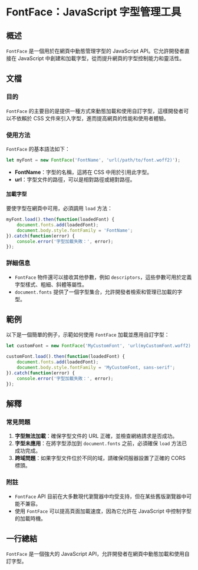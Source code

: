 <!--
Meta Description: # FontFace：JavaScript 字型管理工具 ## 概述 `FontFace` 是一個用於在網頁中動態管理字型的 JavaScript API。它允許開發者直接在 JavaScript 中創建和加載字型，從而提升網頁的字型控制能力和靈活性。 ## 文檔 ### 目的 `FontFace`...
Meta Keywords: fontface, javascript, document, error, url
-->

# FontFace：JavaScript 字型管理工具

## 概述
`FontFace` 是一個用於在網頁中動態管理字型的 JavaScript API。它允許開發者直接在 JavaScript 中創建和加載字型，從而提升網頁的字型控制能力和靈活性。

## 文檔
### 目的
`FontFace` 的主要目的是提供一種方式來動態加載和使用自訂字型，這樣開發者可以不依賴於 CSS 文件來引入字型，進而提高網頁的性能和使用者體驗。

### 使用方法
`FontFace` 的基本語法如下：

```javascript
let myFont = new FontFace('FontName', 'url(/path/to/font.woff2)');
```

- **FontName**：字型的名稱，這將在 CSS 中用於引用此字型。
- **url**：字型文件的路徑，可以是相對路徑或絕對路徑。

#### 加載字型
要使字型在網頁中可用，必須調用 `load` 方法：

```javascript
myFont.load().then(function(loadedFont) {
    document.fonts.add(loadedFont);
    document.body.style.fontFamily = 'FontName';
}).catch(function(error) {
    console.error('字型加載失敗：', error);
});
```

### 詳細信息
- `FontFace` 物件還可以接收其他參數，例如 `descriptors`，這些參數可用於定義字型樣式、粗細、斜體等屬性。
- `document.fonts` 提供了一個字型集合，允許開發者檢索和管理已加載的字型。
 
## 範例
以下是一個簡單的例子，示範如何使用 `FontFace` 加載並應用自訂字型：

```javascript
let customFont = new FontFace('MyCustomFont', 'url(myCustomFont.woff2)');

customFont.load().then(function(loadedFont) {
    document.fonts.add(loadedFont);
    document.body.style.fontFamily = 'MyCustomFont, sans-serif';
}).catch(function(error) {
    console.error('字型加載失敗：', error);
});
```

## 解釋
### 常見問題
1. **字型無法加載**：確保字型文件的 URL 正確，並檢查網絡請求是否成功。
2. **字型未應用**：在將字型添加到 `document.fonts` 之前，必須確保 `load` 方法已成功完成。
3. **跨域問題**：如果字型文件位於不同的域，請確保伺服器設置了正確的 CORS 標頭。

### 附註
- `FontFace` API 目前在大多數現代瀏覽器中均受支持，但在某些舊版瀏覽器中可能不兼容。
- 使用 `FontFace` 可以提高頁面加載速度，因為它允許在 JavaScript 中控制字型的加載時機。

## 一行總結
`FontFace` 是一個強大的 JavaScript API，允許開發者在網頁中動態加載和使用自訂字型。